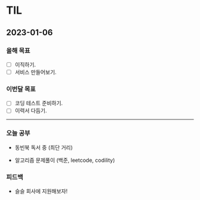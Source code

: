 # TIL

## 2023-01-06

### 올해 목표

- [ ] 이직하기.
- [ ] 서비스 만들어보기.

### 이번달 목표

- [ ] 코딩 테스트 준비하기.
- [ ] 이력서 다듬기.

---


### 오늘 공부

- 동빈북 독서 중 (최단 거리)

- 알고리즘 문제풀이 (백준, leetcode, codility)


### 피드백

- 슬슬 회사에 지원해보자!